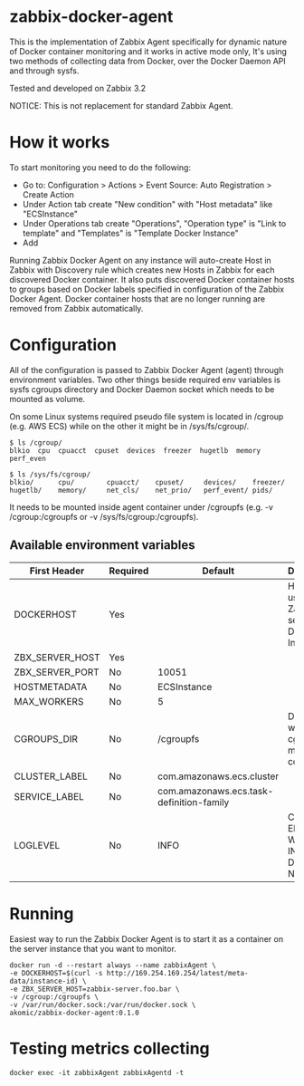 # zabbix-docker-agent

This is the implementation of Zabbix Agent specifically for dynamic nature of Docker container monitoring and it works in active mode only,
It's using two methods of collecting data from Docker, over the Docker Daemon API and through sysfs.

Tested and developed on Zabbix 3.2

NOTICE: This is not replacement for standard Zabbix Agent.

# How it works

To start monitoring you need to do the following:

- Go to: Configuration > Actions > Event Source: Auto Registration > Create Action
- Under Action tab create "New condition" with "Host metadata" like "ECSInstance"
- Under Operations tab create "Operations", "Operation type" is "Link to template" and "Templates" is "Template Docker Instance"
- Add

Running Zabbix Docker Agent on any instance will auto-create Host in Zabbix with Discovery rule which creates new Hosts in Zabbix for each discovered Docker container.
It also puts discovered Docker container hosts to groups based on Docker labels specified in configuration of the Zabbix Docker Agent.
Docker container hosts that are no longer running are removed from Zabbix automatically.

# Configuration

All of the configuration is passed to Zabbix Docker Agent (agent) through environment variables.
Two other things beside required env variables is sysfs cgroups directory and Docker Daemon socket which needs to be mounted as volume.

On some Linux systems required pseudo file system is located in /cgroup (e.g. AWS ECS) while on the other it might be in /sys/fs/cgroup/.

```shell
$ ls /cgroup/
blkio  cpu  cpuacct  cpuset  devices  freezer  hugetlb  memory  perf_even
```

```shell
$ ls /sys/fs/cgroup/
blkio/      cpu/        cpuacct/    cpuset/     devices/    freezer/    hugetlb/    memory/     net_cls/    net_prio/   perf_event/ pids/
```

It needs to be mounted inside agent container under /cgroupfs (e.g. -v /cgroup:/cgroupfs or -v /sys/fs/cgroup:/cgroupfs).

## Available environment variables

| First Header    | Required | Default                                  | Description                                        |
| --------------- | -------- | ---------------------------------------- | -------------------------------------------------- |
| DOCKERHOST      | Yes      |                                          | Hostname used on Zabbix server for Docker Instance |
| ZBX_SERVER_HOST | Yes      |                                          |                                                    |
| ZBX_SERVER_PORT | No       | 10051                                    |                                                    |
| HOSTMETADATA    | No       | ECSInstance                              |                                                    |
| MAX_WORKERS     | No       | 5                                        |                                                    |
| CGROUPS_DIR     | No       | /cgroupfs                                | Directory where cgroup fs is mounted in container  |
| CLUSTER_LABEL   | No       | com.amazonaws.ecs.cluster                |                                                    |
| SERVICE_LABEL   | No       | com.amazonaws.ecs.task-definition-family |                                                    |
| LOGLEVEL        | No       | INFO                                     | CRITICAL, ERROR, WARNING, INFO, DEBUG, NOTSET      |

# Running

Easiest way to run the Zabbix Docker Agent is to start it as a container on the server instance that you want to monitor.

```shell
docker run -d --restart always --name zabbixAgent \
-e DOCKERHOST=$(curl -s http://169.254.169.254/latest/meta-data/instance-id) \
-e ZBX_SERVER_HOST=zabbix-server.foo.bar \
-v /cgroup:/cgroupfs \
-v /var/run/docker.sock:/var/run/docker.sock \
akomic/zabbix-docker-agent:0.1.0
```

# Testing metrics collecting
```shell
docker exec -it zabbixAgent zabbixAgentd -t
```
